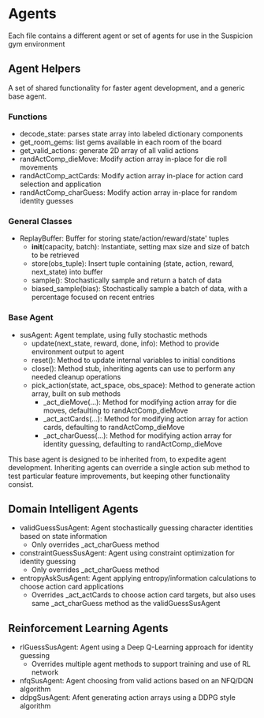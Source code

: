 # Agents
Each file contains a different agent or set of agents for use in the Suspicion gym environment

## Agent Helpers
A set of shared functionality for faster agent development, and a generic base agent.

### Functions
- decode_state: parses state array into labeled dictionary components
- get_room_gems: list gems available in each room of the board
- get_valid_actions: generate 2D array of all valid actions
- randActComp_dieMove: Modify action array in-place for die roll movements
- randActComp_actCards: Modify action array in-place for action card selection and application
- randActComp_charGuess: Modify action array in-place for random identity guesses

### General Classes
- ReplayBuffer: Buffer for storing state/action/reward/state' tuples
    -  __init__(capacity, batch): Instantiate, setting max size and size of batch to be retrieved
    - store(obs_tuple): Insert tuple containing (state, action, reward, next_state) into buffer
    - sample(): Stochastically sample and return a batch of data
    - biased_sample(bias): Stochastically sample a batch of data, with a percentage focused on recent entries

### Base Agent
- susAgent: Agent template, using fully stochastic methods
    - update(next_state, reward, done, info): Method to provide environment output to agent
    - reset(): Method to update internal variables to initial conditions
    - close(): Method stub, inheriting agents can use to perform any needed cleanup operations
    - pick_action(state, act_space, obs_space): Method to generate action array, built on sub methods
        - _act_dieMove(...): Method for modifying action array for die moves, defaulting to randActComp_dieMove
        - _act_actCards(...): Method for modifying action array for action cards, defaulting to randActComp_dieMove
        - _act_charGuess(...): Method for modifying action array for identity guessing, defaulting to randActComp_dieMove

This base agent is designed to be inherited from, to expedite agent development. Inheriting agents can override a single action sub method to test particular feature improvements, but keeping other functionality consist.

## Domain Intelligent Agents
- validGuessSusAgent: Agent stochastically guessing character identities based on state information
    - Only overrides _act_charGuess method
- constraintGuessSusAgent: Agent using constraint optimization for identity guessing
    - Only overrides _act_charGuess method
- entropyAskSusAgent: Agent applying entropy/information calculations to choose action card applications
    - Overrides _act_actCards to choose action card targets, but also uses same _act_charGuess method as the validGuessSusAgent

## Reinforcement Learning Agents
- rlGuessSusAgent: Agent using a Deep Q-Learning approach for identity guessing
    - Overrides multiple agent methods to support training and use of RL network
- nfqSusAgent: Agent choosing from valid actions based on an NFQ/DQN algorithm
- ddpgSusAgent: Afent generating action arrays using a DDPG style algorithm
